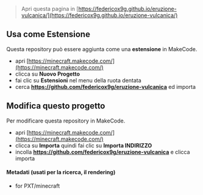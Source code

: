 
> Apri questa pagina in [https://federicox9g.github.io/eruzione-vulcanica/](https://federicox9g.github.io/eruzione-vulcanica/)

## Usa come Estensione

Questa repository può essere aggiunta come una **estensione** in MakeCode.

* apri [https://minecraft.makecode.com/](https://minecraft.makecode.com/)
* clicca su **Nuovo Progetto**
* fai clic su **Estensioni** nel menu della ruota dentata
* cerca **https://github.com/federicox9g/eruzione-vulcanica** ed importa

## Modifica questo progetto

Per modificare questa repository in MakeCode.

* apri [https://minecraft.makecode.com/](https://minecraft.makecode.com/)
* clicca su **Importa** quindi fai clic su **Importa INDIRIZZO**
* incolla **https://github.com/federicox9g/eruzione-vulcanica** e clicca importa

#### Metadati (usati per la ricerca, il rendering)

* for PXT/minecraft
<script src="https://makecode.com/gh-pages-embed.js"></script><script>makeCodeRender("{{ site.makecode.home_url }}", "{{ site.github.owner_name }}/{{ site.github.repository_name }}");</script>
